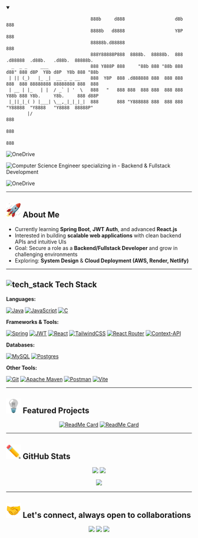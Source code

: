 <!-- Banner / Cover Image (Optional) -->
<details open>
  <summary></summary>
<p align="center">

```
                                888b     d888                   d8b      888                            
                                8888b   d8888                   Y8P      888                            
                                88888b.d88888                            888                            
                                888Y88888P888  8888b.  88888b.  888  .d88888  .d88b.   .d88b.  88888b.  
  _  _ _     ___                888 Y888P 888     "88b 888 "88b 888 d88" 888 d8P  Y8b d8P  Y8b 888 "88b 
 | || (_)   |_ _|  __ _ _ __    888  Y8P  888 .d888888 888  888 888 888  888 88888888 88888888 888  888 
 | __ | |_   | |  / _` | '  \   888   "   888 888  888 888  888 888 Y88b 888 Y8b.     Y8b.     888 d88P 
 |_||_|_( ) |___| \__,_|_|_|_|  888       888 "Y888888 888  888 888  "Y88888  "Y8888   "Y8888  88888P"  
        |/                                                                                     888      
                                                                                               888      
                                                                                               888      
```
  
</p>
</details>

![OneDrive](https://img.shields.io/badge/Manideep%20Bhattacharyya-black?style=for-the-badge)

![Computer Science Engineer specializing in - Backend & Fullstack Development](https://img.shields.io/static/v1?label=Computer%20Science%20Engineer%20specializing%20in&message=Backend+and+Fullstack+Development&labelColor=000&color=fff&style=for-the-badge)

![OneDrive](https://img.shields.io/badge/Based%20in%20India-white?style=for-the-badge)


---

## <img src="src/assets/Rocket.gif" alt="amout_me" height="40" /> About Me  
- Currently learning **Spring Boot**, **JWT Auth**, and advanced **React.js**
- Interested in building **scalable web applications** with clean backend APIs and intuitive UIs
- Goal: Secure a role as a **Backend/Fullstack Developer** and grow in challenging environments
- Exploring: **System Design** & **Cloud Deployment (AWS, Render, Netlify)**

---

## <img src="src/assets/Settings.gif" alt="tech_stack" height="40" /> Tech Stack  

  
**Languages:**

[![Java](https://img.shields.io/badge/java-%23ED8B00.svg?style=for-the-badge&logo=openjdk&logoColor=white)](https://docs.oracle.com/en/java/)
[![JavaScript](https://img.shields.io/badge/javascript-%23323330.svg?style=for-the-badge&logo=javascript&logoColor=%23F7DF1E)](https://developer.mozilla.org/en-US/docs/Web/JavaScript)
[![C](https://img.shields.io/badge/c-%2300599C.svg?style=for-the-badge&logo=c&logoColor=white)](https://devdocs.io/c/)

**Frameworks & Tools:**
  
[![Spring](https://img.shields.io/badge/spring%20boot-%236DB33F.svg?style=for-the-badge&logo=spring&logoColor=white)](https://docs.spring.io/spring-boot/docs/3.2.5/reference/htmlsingle/)
[![JWT](https://img.shields.io/badge/JWT-black?style=for-the-badge&logo=JSON%20web%20tokens)](https://www.jwt.io/introduction)
[![React](https://img.shields.io/badge/react-%2320232a.svg?style=for-the-badge&logo=react&logoColor=%2361DAFB)](https://react.dev/reference/react)
[![TailwindCSS](https://img.shields.io/badge/tailwindcss-%2338B2AC.svg?style=for-the-badge&logo=tailwind-css&logoColor=white)](https://tailwindcss.com/docs/installation/using-vite)
[![React Router](https://img.shields.io/badge/React_Router-CA4245?style=for-the-badge&logo=react-router&logoColor=white)](https://reactrouter.com/home)
[![Context-API](https://img.shields.io/badge/Context--Api-000000?style=for-the-badge&logo=react)](https://react.dev/reference/react/useContext)

**Databases:**
  
[![MySQL](https://img.shields.io/badge/mysql-4479A1.svg?style=for-the-badge&logo=mysql&logoColor=white)](https://dev.mysql.com/doc/)
[![Postgres](https://img.shields.io/badge/postgresSQL-%23316192.svg?style=for-the-badge&logo=postgresql&logoColor=white)](https://www.postgresql.org/docs/)

**Other Tools:**
  
[![Git](https://img.shields.io/badge/git-%23F05033.svg?style=for-the-badge&logo=git&logoColor=white)](https://git-scm.com/docs)
[![Apache Maven](https://img.shields.io/badge/Apache%20Maven-C71A36?style=for-the-badge&logo=Apache%20Maven&logoColor=white)](https://maven.apache.org/guides/index.html)
[![Postman](https://img.shields.io/badge/Postman-%23FF6C37.svg?style=for-the-badge&logo=postman&logoColor=white)](https://learning.postman.com/docs/introduction/overview/)
[![Vite](https://img.shields.io/badge/vite-%23646CFF.svg?style=for-the-badge&logo=vite&logoColor=white)](https://vite.dev/guide/)

---

## <img src="src/assets/Light Bulb.gif" alt="pin_project" height="40" /> Featured Projects

<div align="center">

[![ReadMe Card](https://github-readme-stats.vercel.app/api/pin/?username=Manideep-X&repo=Spend-Guide-Frontend&theme=github_dark)](https://github.com/Manideep-X/Spend-Guide-Frontend)
[![ReadMe Card](https://github-readme-stats.vercel.app/api/pin/?username=Manideep-X&repo=Spend-Guide-Backend&theme=github_dark)](https://github.com/Manideep-X/Spend-Guide-Backend)
  
</div>

---

## <img src="src/assets/Pencil.gif" alt="github_stats" height="40" /> GitHub Stats

<p align="center">
  
  <img src="https://github-readme-stats.vercel.app/api?username=Manideep-X&theme=github_dark&hide_border=false&include_all_commits=false&count_private=false&format=png" height="160" />
  <img src="https://github-readme-stats.vercel.app/api/top-langs/?username=Manideep-X&theme=github_dark&hide_border=false&include_all_commits=false&count_private=false&layout=compact&format=png" height="160" />
  
</p>

<p align="center">
  <img src="https://nirzak-streak-stats.vercel.app/?user=Manideep-X&theme=github_dark&hide_border=false&format=png" height="160" />
</p>

---

## <img src="src/assets/Handshake.gif" alt="social_links" height="40" /> Let's connect, always open to collaborations

<p align="center">
  <a href="https://www.linkedin.com/in/manideep-bhattacharyya-9ab78b20b/"><img src="https://img.shields.io/badge/linkedin-%230077B5.svg?style=for-the-badge&logo=linkedin&logoColor=white"/></a>
  <a href="mailto:manideepbhattacharyya2002@gmail.com"><img src="https://img.shields.io/badge/Gmail-D14836?style=for-the-badge&logo=gmail&logoColor=white"/></a>
  <a href="https://github.com/Manideep-X"><img src="https://img.shields.io/badge/github-%23121011.svg?style=for-the-badge&logo=github&logoColor=white"/></a>
</p>
